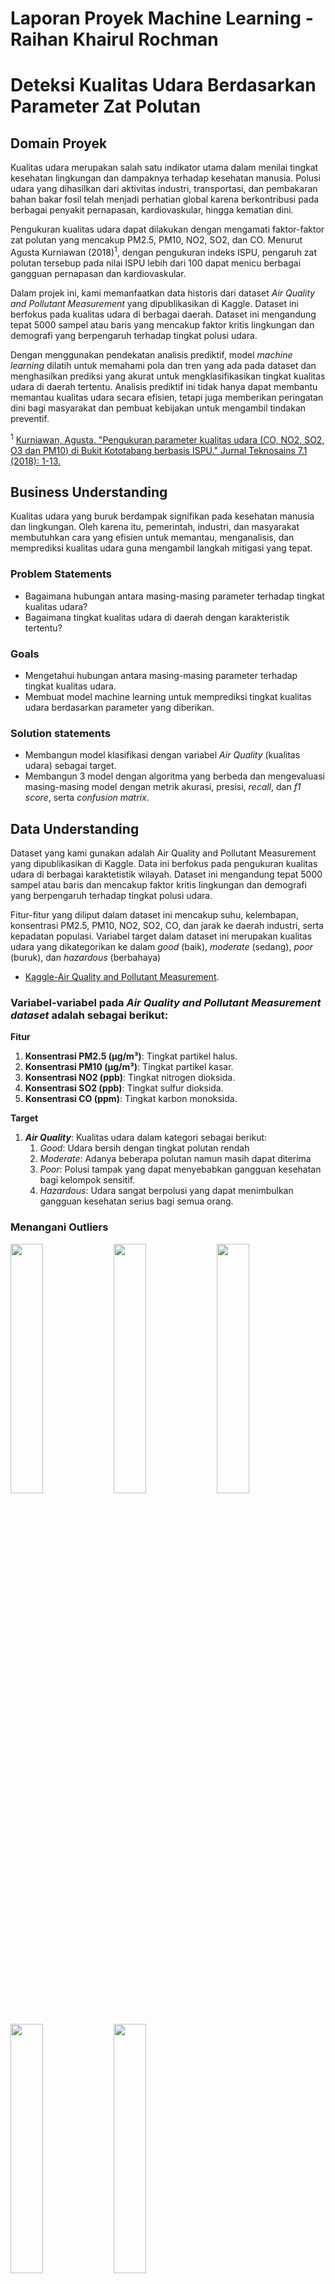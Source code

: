 # Laporan Proyek Machine Learning - Raihan Khairul Rochman
# Deteksi Kualitas Udara Berdasarkan Parameter Zat Polutan

## Domain Proyek

Kualitas udara merupakan salah satu indikator utama dalam menilai tingkat kesehatan lingkungan dan dampaknya terhadap kesehatan manusia. Polusi udara yang dihasilkan dari aktivitas industri, transportasi, dan pembakaran bahan bakar fosil telah menjadi perhatian global karena berkontribusi pada berbagai penyakit pernapasan, kardiovaskular, hingga kematian dini.

Pengukuran kualitas udara dapat dilakukan dengan mengamati faktor-faktor zat polutan yang mencakup PM2.5, PM10, NO2, SO2, dan CO. Menurut Agusta Kurniawan (2018)<sup>1</sup>, dengan pengukuran indeks ISPU, pengaruh zat polutan tersebup pada nilai ISPU lebih dari 100 dapat menicu berbagai gangguan pernapasan dan kardiovaskular. 

Dalam projek ini, kami memanfaatkan data historis dari dataset *Air Quality and Pollutant Measurement* yang dipublikasikan di Kaggle. Dataset ini berfokus pada kualitas udara di berbagai daerah. Dataset ini mengandung tepat 5000 sampel atau baris yang mencakup faktor kritis lingkungan dan demografi yang berpengaruh terhadap tingkat polusi udara.

Dengan menggunakan pendekatan analisis prediktif, model *machine learning* dilatih untuk memahami pola dan tren yang ada pada dataset dan menghasilkan prediksi yang akurat untuk mengklasifikasikan tingkat kualitas udara di daerah tertentu. Analisis prediktif ini tidak hanya dapat membantu memantau kualitas udara secara efisien, tetapi juga memberikan peringatan dini bagi masyarakat dan pembuat kebijakan untuk mengambil tindakan preventif. 
  
<sup>1</sup> [Kurniawan, Agusta. "Pengukuran parameter kualitas udara (CO, NO2, SO2, O3 dan PM10) di Bukit Kototabang berbasis ISPU." Jurnal Teknosains 7.1 (2018): 1-13.](https://journal.ugm.ac.id/teknosains/article/view/34658) 

## Business Understanding

Kualitas udara yang buruk berdampak signifikan pada kesehatan manusia dan lingkungan. Oleh karena itu, pemerintah, industri, dan masyarakat membutuhkan cara yang efisien untuk memantau, menganalisis, dan memprediksi kualitas udara guna mengambil langkah mitigasi yang tepat.

### Problem Statements

- Bagaimana hubungan antara masing-masing parameter terhadap tingkat kualitas udara?
- Bagaimana tingkat kualitas udara di daerah dengan karakteristik tertentu?

### Goals

- Mengetahui hubungan antara masing-masing parameter terhadap tingkat kualitas udara.
- Membuat model machine learning untuk memprediksi tingkat kualitas udara berdasarkan parameter yang diberikan.

### Solution statements
- Membangun model klasifikasi dengan variabel *Air Quality* (kualitas udara) sebagai target.
- Membangun 3 model dengan algoritma yang berbeda dan mengevaluasi masing-masing model dengan metrik akurasi, presisi, *recall*, dan *f1 score*, serta *confusion matrix*.

## Data Understanding
Dataset yang kami gunakan adalah Air Quality and Pollutant Measurement yang dipublikasikan di Kaggle. Data ini berfokus pada pengukuran kualitas udara di berbagai karaktetistik wilayah. Dataset ini mengandung tepat 5000 sampel atau baris dan mencakup faktor kritis lingkungan dan demografi yang berpengaruh terhadap tingkat polusi udara.

Fitur-fitur yang diliput dalam dataset ini mencakup suhu, kelembapan, konsentrasi PM2.5, PM10, NO2, SO2, CO, dan jarak ke daerah industri, serta kepadatan populasi. Variabel target dalam dataset ini merupakan kualitas udara yang dikategorikan ke dalam *good* (baik), *moderate* (sedang), *poor* (buruk), dan *hazardous* (berbahaya)
- [Kaggle-Air Quality and Pollutant Measurement](https://www.kaggle.com/api/v1/datasets/download/mujtabamatin/air-quality-and-pollution-assessment).

### Variabel-variabel pada *Air Quality and Pollutant Measurement dataset* adalah sebagai berikut:
**Fitur**
1. **Konsentrasi PM2.5 (µg/m³)**: Tingkat partikel halus.
2. **Konsentrasi PM10 (µg/m³)**: Tingkat partikel kasar.
3. **Konsentrasi NO2 (ppb)**: Tingkat nitrogen dioksida.
4. **Konsentrasi SO2 (ppb)**: Tingkat sulfur dioksida.
5. **Konsentrasi CO (ppm)**: Tingkat karbon monoksida.
  
**Target**
1. ***Air Quality***: Kualitas udara dalam kategori sebagai berikut:
   1) *Good*: Udara bersih dengan tingkat polutan rendah
   2) *Moderate*: Adanya beberapa polutan namun masih dapat diterima
   3) *Poor*: Polusi tampak yang dapat menyebabkan gangguan kesehatan bagi kelompok sensitif.
   4) *Hazardous*: Udara sangat berpolusi yang dapat menimbulkan gangguan kesehatan serius bagi semua orang.


### Menangani Outliers

<img src="https://github.com/user-attachments/assets/9a6c5be5-ab3e-47ff-bbc6-ab41d27f9a58" width="32%"/>
<img src="https://github.com/user-attachments/assets/5941119e-013d-472e-80c1-f75407e657fc" width="32%"/>
<img src="https://github.com/user-attachments/assets/8ea3b524-4ec2-499e-b17c-6f1884f1fde8" width="32%"/>
<img src="https://github.com/user-attachments/assets/4174c2b2-c89e-443a-b35f-ffb8e80ab7fb" width="32%"/>
<img src="https://github.com/user-attachments/assets/93dba22e-8f59-4c30-8e24-a1857f7693fd" width="32%"/>

Gambar di atas merupakan visualisasi *box plot* untuk mencari *outliers* dalam data. Tampak ada banyak sekali *outliers* (titik-titik kecil) pada setiap kolom. *Outliers* merupakan sampel yang nilainya cukup jauh dari cakupan umum data dan kemunculannya cukup jarang. Dalam tahap ini, *outliers* yang ada akan dihapus untuk mempertahankan pola dan konsistensi pada data.

### Distribusi Data Variabel Fitur

![image](https://github.com/user-attachments/assets/c8809dd7-e2ea-4a83-a8e4-8e99e5b52893)

Berdasarkan gambar di atas, tampak variabel PM2.5, PM10, dan SO2 memiliki distribusi data miring ke kanan. Sedangkan, variabel NO2 memiliki distribusi data cenderung normal. Serta, variabel CO memiliki distribusi data bimodal yang ditunjukkan dengan adanya dua puncak.

### Distribusi Data Variabel Target

![Screenshot_20241211_231241_Chrome](https://github.com/user-attachments/assets/eefd110b-fcbc-4cd6-9e42-2461fc5753b4)

Pada gambar di atas terlihat jelas bahwa jumlah data untuk setiap kelas pada variabel target mengalamai ketidakseimbangan. Hal ini dampat berdampak pada pola yang akan dipelajari oleh model dan berpotensi menghasilkan bias. Oleh karena itu, kami menerapkan *oversampling* pada datazet untuk mempertahankan keseimbangan data.

### Rata-Rata Nilai pada Fitur Numerik

![image](https://github.com/user-attachments/assets/5c855ade-0c99-483e-8be4-a1dbc1fd755b)
![image](https://github.com/user-attachments/assets/d355680d-25e7-480c-ae70-f07a07267ed5)
![image](https://github.com/user-attachments/assets/1ba9310b-ca15-4c85-a0a6-c065f0238dde)
![image](https://github.com/user-attachments/assets/9f8ed4ad-2060-458f-bf3f-8c5c16a28d9d)
![image](https://github.com/user-attachments/assets/c81baa3a-b7a5-4316-b592-ded818748c9f)

Pada kelima gambar di atas dapat disimpulkan sebuah pola bahwa setiap faktor atau fitur cenderung memiliki nilai yang rendah untuk kategori *Good* berdasarkan nilai rata-ratanya pada fitur tersebut, diikuti oleh kategori *Moderate*, *Poor*, lalu *Hazardous*, yang secara bertahap memiliki rata-rata nilai yang semakin besar pada setiap fitur.

## Data Preparation

### Oversampling

```py
oversampler = RandomOverSampler(random_state=1)
X_resampled, y_resampled = oversampler.fit_resample(X, y)
```

Pada tahap ini, seperti sudah diketahui sebelumnya pada tahap EDA, bahwa dataset kami memiliki ketidakseimbangan distribusi kelas yang berpotensi menghasilkan bias ketika jumlah data pada satu kelas lebih banyak dari yang lainnya. Dengan melakukan *oversampling*, ketidakseimbangan distribusi data akan ditangani dengan ditambahkannya sampel baru secara acak berdasarkan sampel yang sudah ada sebelumnya. Hal ini akan membuat jumlah data untuk setiap kelas seimbang dan tentu akan memperbanyak jumlah keseluruhan sampel data. Tahap ini membantu mencegah terjadinya bias dalam prediksi model.

### Pembagian Uji-Latih

```py
X_train, X_test, y_train, y_test = train_test_split(X_resampled, y_resampled, train_size=.8, random_state=1)
```

Pembagian uji-latih bekerja dengan membagi keseluruhan dataset awal menjadi dua bagian--uji dan latih. Proporsi yang digunakan dapat beragam, namun untuk model kami kali ini menggunakan proporsi 80% untuk data latih dan 20% untuk data uji. Pembagian ini berfungsi untuk mencegah model mempelajari semua data dan mengevaluasi performa model pada data yang tidak terlihat. Hal ini mencegah terjadinya *overfitting* di mana model terlanjur menghafalkan keseluruhan data latih sehingga tidak mampu untuk meprediksi data yang tidak terlihat.

## Modeling

Kami menggunakan tiga model dengan algoritma yang berbeda untuk pelatihan. Ketiga algoritma yang saya gunakan untuk model-model saya adalah *K-Nearest Neighbord*, *RandomForest*, serta *GradientBoosting*. Setiap algoritma atau *estimator* yang kami gunakan dimasukkan ke dalam *pipeline* bersama dengan sebuah *transformer StandarScaler*. Dengan memasukkan *transformer* untuk tahap *preprocessing* dan *estimator* ke dalam sebuah *pipeline*, kami tidak perlu secara manual menstandardisasi setiap data yang akan diproses oleh model. *Pipeline* yang kami rancang akan secara otomatis menstandardisasi data yang akan diproses untuk pelatihan maupun untuk evaluasi dan prediksi.

### 1. K-Nearest Neighbors (Classifier)

```py
knn = Pipeline([
    ('scaler', StandardScaler()),
    ('knn', KNeighborsClassifier(n_neighbors=4, weights='uniform'))
])
```

*K-Nearest Neighbors (KNN)* adalah sebuah algoritma sederhana yang bekerja dengan mengidentifikasi *k* titik data dalam dataset pelatihan yang paling dekat dengan titik yang ingin diprediksi, berdasarkan metrik jarak seperti jarak Euclidean.

Parameter `n_neighbors` menentukan berapa banyak tetangga yang akan


- **Kelebihan**: Mudah diimplementasikan dan tidak memerlukan fase pelatihan model secara eksplisit, sehingga efektif untuk dataset kecil.
- **Kekurangan**: Dapat memakan banyak sumber daya untuk dataset yang besar dan sensitif terhadap data yang tidak relevan.

### 2. Random Forest (Classifier)

```py
random_forest = Pipeline([
    ('scaler', StandardScaler()),
    ('random_forest', RandomForestClassifier(n_estimators=50, max_depth=15))
])
```

- **Kelebihan**: Mengurangi *overfitting* dan meningkatkan generalisasi dibandingkan *Decision Tree*; dapat menangani nilai yang hilang dengan baik dan efektif dalam menangani hubungan non-linear dalam data.
- **Kekurangan**: Interpretabilitasnya menurun seiring bertambahnya jumlah pohon, dan proses pelatihan serta prediksi bisa lebih lambat untuk dataset yang sangat besar.

### 3. Gradient Boosting (Classifier)

```py
gradient_boosting = Pipeline([
    ('scaler', StandardScaler()),
    ('gradient_boosting', GradientBoostingClassifier(learning_rate=.1, max_depth=3, n_estimators=100))
])
```

- **Kelebihan**:
- **Kekurangan**: 

**Rubrik/Kriteria Tambahan (Opsional)**: 
- Menjelaskan kelebihan dan kekurangan dari setiap algoritma yang digunakan.
- Jika menggunakan satu algoritma pada solution statement, lakukan proses improvement terhadap model dengan hyperparameter tuning. **Jelaskan proses improvement yang dilakukan**.
- Jika menggunakan dua atau lebih algoritma pada solution statement, maka pilih model terbaik sebagai solusi. **Jelaskan mengapa memilih model tersebut sebagai model terbaik**.

## Evaluation

Pada bagian ini anda perlu menyebutkan metrik evaluasi yang digunakan. Lalu anda perlu menjelaskan hasil proyek berdasarkan metrik evaluasi yang digunakan.

Sebagai contoh, Anda memiih kasus klasifikasi dan menggunakan metrik **akurasi, precision, recall, dan F1 score**. Jelaskan mengenai beberapa hal berikut:
- Penjelasan mengenai metrik yang digunakan
- Menjelaskan hasil proyek berdasarkan metrik evaluasi

Ingatlah, metrik evaluasi yang digunakan harus sesuai dengan konteks data, problem statement, dan solusi yang diinginkan.

**Rubrik/Kriteria Tambahan (Opsional)**: 
- Menjelaskan formula metrik dan bagaimana metrik tersebut bekerja.

**---Ini adalah bagian akhir laporan---**

_Catatan:_
- _Anda dapat menambahkan gambar, kode, atau tabel ke dalam laporan jika diperlukan. Temukan caranya pada contoh dokumen markdown di situs editor [Dillinger](https://dillinger.io/), [Github Guides: Mastering markdown](https://guides.github.com/features/mastering-markdown/), atau sumber lain di internet. Semangat!_
- Jika terdapat penjelasan yang harus menyertakan code snippet, tuliskan dengan sewajarnya. Tidak perlu menuliskan keseluruhan kode project, cukup bagian yang ingin dijelaskan saja.
